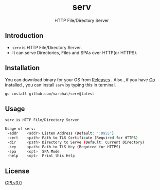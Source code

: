 <h1 align="center">serv</h1> 
<p align="center">HTTP File/Directory Server</p>

## Introduction
- `serv` is HTTP File/Directory Server.
- It can serve Directories, Files and SPAs over HTTP(or HTTPS).


## Installation

You can download binary for your OS from [Releases](https://github.com/varbhat/serv/releases/latest) . Also , if you have [Go](https://golang.org/) installed , you can install `serv` by typing this in terminal.

```bash
go install github.com/varbhat/serv@latest
```

## Usage
```bash
serv is HTTP File/Directory Server

Usage of serv:
 -addr    <addr> Listen Address (Default: ":9955")
 -cert    <path> Path to TLS Certificate (Required for HTTPS)
 -dir     <path> Directory to Serve (Default: Current Directory)
 -key     <path> Path to TLS Key (Required for HTTPS)
 -spa     <opt>  SPA Mode
 -help    <opt>  Print this Help
 ```
 
 ## License
 [GPLv3.0](LICENSE)
 
